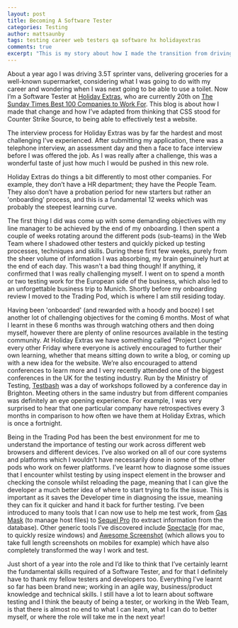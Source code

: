 ```yaml
---
layout: post
title: Becoming A Software Tester
categories: Testing
author: mattsaunby
tags: testing career web testers qa software hx holidayextras
comments: true
excerpt: "This is my story about how I made the transition from driving vans all over Kent, to being able to confidently and effectively test an ecommerce website for bugs and issues."
---
```


About a year ago I was driving 3.5T sprinter vans, delivering groceries for a well-known supermarket, considering what I was going to do with my career and wondering when I was next going to be able to use a toilet. Now I’m a Software Tester at <a href="http://holidayextras.co.uk">Holiday Extras</a>, who are currently 20th on <a href="http://appointments.thesundaytimes.co.uk/article/best100companies">The Sunday Times Best 100 Companies to Work For</a>. This blog is about how I made that change and how I’ve adapted from thinking that CSS stood for Counter Strike Source, to being able to effectively test a website.

The interview process for Holiday Extras was by far the hardest and most challenging I’ve experienced. After submitting my application, there was a telephone interview, an assessment day and then a face to face interview before I was offered the job. As I was really after a challenge, this was a wonderful taste of just how much I would be pushed in this new role.

Holiday Extras do things a bit differently to most other companies. For example, they don’t have a HR department; they have the People Team. They also don’t have a probation period for new starters but rather an 'onboarding' process, and this is a fundamental 12 weeks which was probably the steepest learning curve.

The first thing I did was come up with some demanding objectives with my line manager to be achieved by the end of my onboarding. I then spent a couple of weeks rotating around the different pods (sub-teams) in the Web Team where I shadowed other testers and quickly picked up testing processes, techniques and skills. During these first few weeks, purely from the sheer volume of information I was absorbing, my brain genuinely hurt at the end of each day. This wasn't a bad thing though! If anything, it confirmed that I was really challenging myself. I went on to spend a month or two testing work for the European side of the business, which also led to an unforgettable business trip to Munich. Shortly before my onboarding review I moved to the Trading Pod, which is where I am still residing today.

Having been 'onboarded' (and rewarded with a hoody and booze) I set another lot of challenging objectives for the coming 6 months. Most of what I learnt in these 6 months was through watching others and then doing myself, however there are plenty of online resources available in the testing community. At Holiday Extras we have something called “Project Lounge” every other Friday where everyone is actively encouraged to further their own learning, whether that means sitting down to write a blog, or coming up with a new idea for the website.  We’re also encouraged to attend conferences to learn more and I very recently attended one of the biggest conferences in the UK for the testing industry. Run by the Ministry of Testing, <a href="http://ministryoftesting.com/training-events/testbash-brighton-2016/">Testbash</a> was a day of workshops followed by a conference day in Brighton. Meeting others in the same industry but from different companies was definitely an eye opening experience. For example, I was very surprised to hear that one particular company have retrospectives every 3 months in comparison to how often we have them at Holiday Extras, which is once a fortnight.

Being in the Trading Pod has been the best environment for me to understand the importance of testing our work across different web browsers and different devices. I’ve also worked on all of our core systems and platforms which I wouldn’t have necessarily done in some of the other pods who work on fewer platforms. I’ve learnt how to diagnose some issues that I encounter whilst testing by using inspect element in the browser and checking the console whilst reloading the page, meaning that I can give the developer a much better idea of where to start trying to fix the issue. This is important as it saves the Developer time in diagnosing the issue, meaning they can fix it quicker and hand it back for further testing. I’ve been introduced to many tools that I can now use to help me test work, from <a href="http://clockwise.ee/">Gas Mask</a> (to manage host files) to <a href="http://www.sequelpro.com/">Sequel Pro</a> (to extract information from the database). Other generic tools I’ve discovered include <a href="https://spectacleapp.com/">Spectacle</a> (for mac, to quickly resize windows) and <a href="https://awesomescreenshot.com/">Awesome Screenshot</a> (which allows you to take full length screenshots on mobiles for example) which have also completely transformed the way I work and test.

Just short of a year into the role and I’d like to think that I’ve certainly learnt the fundamental skills required of a Software Tester, and for that I definitely have to thank my fellow testers and developers too. Everything I’ve learnt so far has been brand new; working in an agile way, business/product knowledge and technical skills. I still have a lot to learn about software testing and I think the beauty of being a tester, or working in the Web Team, is that there is almost no end to what I can learn, what I can do to better myself, or where the role will take me in the next year!

